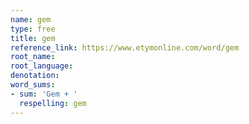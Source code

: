 ```yaml
---
name: gem
type: free
title: gem
reference_link: https://www.etymonline.com/word/gem
root_name: 
root_language: 
denotation: 
word_sums:
- sum: 'Gem + '
  respelling: gem
---
```

